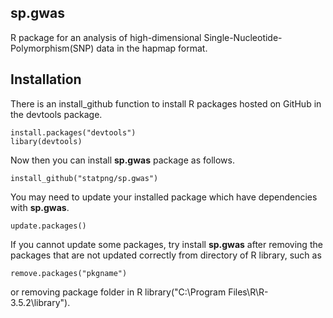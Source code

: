 ## sp.gwas
R package for an analysis of high-dimensional Single-Nucleotide-Polymorphism(SNP) data in the hapmap format.


## Installation
There is an install_github function to install R packages hosted on GitHub in the devtools package.
```{R}
install.packages("devtools")
libary(devtools)
```

Now then you can install **sp.gwas** package as follows.
```{R}
install_github("statpng/sp.gwas")
```

You may need to update your installed package which have dependencies with **sp.gwas**.
```{R}
update.packages()
```

If you cannot update some packages, try install **sp.gwas** after removing the packages that are not updated correctly from directory of R library, such as
```{R}
remove.packages("pkgname")
```
or removing package folder in R library("C:\Program Files\R\R-3.5.2\library").
